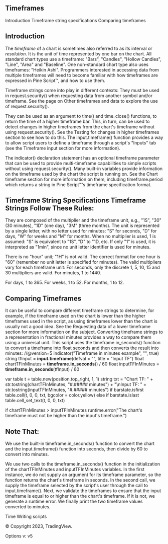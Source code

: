 
## Timeframes

Introduction Timeframe string specifications Comparing timeframes

## Introduction

The *timeframe* of a chart is sometimes also referred to as its interval or *resolution*. It is the unit of time represented by one bar on the chart. All standard chart types use a timeframe: "Bars", "Candles", "Hollow Candles", "Line",
"Area" and "Baseline". One non-standard chart type also uses timeframes: "Heikin Ashi". Programmers interested in accessing data from multiple timeframes will need to become familiar with how timeframes are expressed in Pine Script™, and how to use them.

Timeframe strings come into play in different contexts:
They must be used in request.security() when requesting data from another symbol and/or timeframe. See the page on Other timeframes and data to explore the use of request.security().

They can be used as an argument to time() and time_close() functions, to return the time of a higher timeframe bar. This, in turn, can be used to detect changes in higher timeframes from the chart's timeframe without using request.security(). See the Testing for changes in higher timeframes section to see how to do this. The input.timeframe() function provides a way to allow script users to define a timeframe through a script's "Inputs" tab (see the Timeframe input section for more information).

The indicator() declaration statement has an optional timeframe  parameter that can be used to provide multi-timeframe capabilities to simple scripts without using request.security(). Many built-in variables provide information on the timeframe used by the chart the script is running on. See the Chart timeframe section for more information on them, including timeframe.period which returns a string in Pine Script™'s timeframe specification format.

## Timeframe String Specifications Timeframe Strings Follow These Rules:

They are composed of the multiplier and the timeframe unit, e.g., "1S", "30" (30 minutes), "1D" (one day), "3M" (three months). The unit is represented by a single letter, with no letter used for minutes: "S" for seconds, "D" for days, "W" for weeks and "M" for months. When no multiplier is used, 1 is assumed: "S" is equivalent to "1S", "D" to "1D, etc. If only "1" is used, it is interpreted as "1min", since no unit letter identifier is used for minutes.

There is no "hour" unit; "1H" is not valid. The correct format for one hour is "60" (remember no unit letter is specified for minutes). The valid multipliers vary for each timeframe unit:
For seconds, only the discrete 1, 5, 10, 15 and 30 multipliers are valid. For minutes, 1 to 1440.

For days, 1 to 365. For weeks, 1 to 52. For months, 1 to 12.

## Comparing Timeframes

It can be useful to compare different timeframe strings to determine, for example, if the timeframe used on the chart is lower than the higher timeframes used in the script, as using timeframes lower than the chart is usually not a good idea. See the Requesting data of a lower timeframe section for more information on the subject. Converting timeframe strings to a representation in fractional minutes provides a way to compare them using a universal unit. This script uses the timeframe.in_seconds() function to convert a timeframe into float seconds and then converts the result into minutes:
//@version=5 indicator("Timeframe in minutes example", "", true) string tfInput = **input.timeframe**(defval = "", title = "Input TF") float chartTFInMinutes = **timeframe.in_seconds**() / 60 float inputTFInMinutes = **timeframe.in_seconds**(tfInput) / 60

var table t = table.new(position.top_right, 1, 1)
string txt = "Chart TF: "    + str.tostring(chartTFInMinutes, "#.##### minutes") +
"\nInput TF: " + str.tostring(inputTFInMinutes, "#.##### minutes")
if barstate.isfirst
    table.cell(t, 0, 0, txt, bgcolor = color.yellow)
else if barstate.islast
    table.cell_set_text(t, 0, 0, txt)

if chartTFInMinutes > inputTFInMinutes
    runtime.error("The chart's timeframe must not be higher than the input's timeframe.")

## Note That:

We use the built-in timeframe.in_seconds() function to convert the chart and the input.timeframe() function into seconds, then divide by 60 to convert into minutes.

We use two calls to the timeframe.in_seconds() function in the initialization of the chartTFInMinutes  and inputTFInMinutes  variables. In the first instance, we do not supply an argument for its timeframe parameter, so the function returns the chart's timeframe in seconds. In the second call, we supply the timeframe selected by the script's user through the call to input.timeframe(). Next, we validate the timeframes to ensure that the input timeframe is equal to or higher than the chart's timeframe. If it is not, we generate a runtime error. We finally print the two timeframe values converted to minutes.

Time
Writing scripts

© Copyright 2023, TradingView.

Options
v: v5
